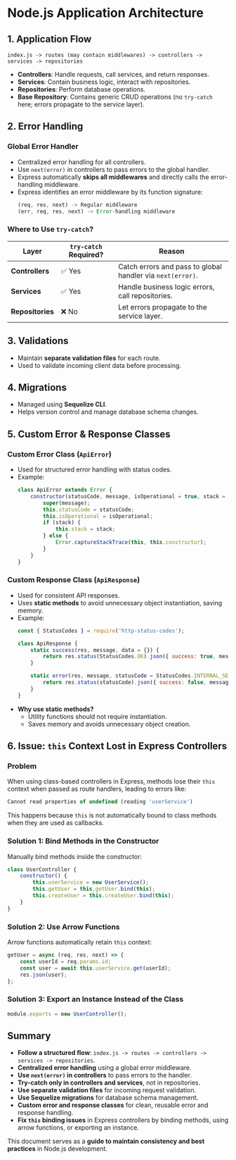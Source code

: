 # Node.js Application Architecture

## **1. Application Flow**
```
index.js -> routes (may contain middlewares) -> controllers -> services -> repositories
```
- **Controllers**: Handle requests, call services, and return responses.
- **Services**: Contain business logic, interact with repositories.
- **Repositories**: Perform database operations.
- **Base Repository**: Contains generic CRUD operations (no `try-catch` here; errors propagate to the service layer).

## **2. Error Handling**

### **Global Error Handler**
- Centralized error handling for all controllers.
- Use `next(error)` in controllers to pass errors to the global handler.
- Express automatically **skips all middlewares** and directly calls the error-handling middleware.
- Express identifies an error middleware by its function signature:
  ```js
  (req, res, next) -> Regular middleware
  (err, req, res, next) -> Error-handling middleware
  ```

### **Where to Use `try-catch`?**
| Layer         | `try-catch` Required? | Reason |
|--------------|-------------------|--------|
| **Controllers** | ✅ Yes | Catch errors and pass to global handler via `next(error)`. |
| **Services** | ✅ Yes | Handle business logic errors, call repositories. |
| **Repositories** | ❌ No | Let errors propagate to the service layer. |

## **3. Validations**
- Maintain **separate validation files** for each route.
- Used to validate incoming client data before processing.

## **4. Migrations**
- Managed using **Sequelize CLI**.
- Helps version control and manage database schema changes.

## **5. Custom Error & Response Classes**

### **Custom Error Class (`ApiError`)**
- Used for structured error handling with status codes.
- Example:
  ```js
  class ApiError extends Error {
      constructor(statusCode, message, isOperational = true, stack = '') {
          super(message);
          this.statusCode = statusCode;
          this.isOperational = isOperational;
          if (stack) {
              this.stack = stack;
          } else {
              Error.captureStackTrace(this, this.constructor);
          }
      }
  }
  ```

### **Custom Response Class (`ApiResponse`)**
- Used for consistent API responses.
- Uses **static methods** to avoid unnecessary object instantiation, saving memory.
- Example:
  ```js
  const { StatusCodes } = require('http-status-codes');
  
  class ApiResponse {
      static success(res, message, data = {}) {
          return res.status(StatusCodes.OK).json({ success: true, message, data });
      }
  
      static error(res, message, statusCode = StatusCodes.INTERNAL_SERVER_ERROR) {
          return res.status(statusCode).json({ success: false, message });
      }
  }
  ```
- **Why use static methods?**
  - Utility functions should not require instantiation.
  - Saves memory and avoids unnecessary object creation.

## **6. Issue: `this` Context Lost in Express Controllers**
### **Problem**
When using class-based controllers in Express, methods lose their `this` context when passed as route handlers, leading to errors like:
```js
Cannot read properties of undefined (reading 'userService')
```
This happens because `this` is not automatically bound to class methods when they are used as callbacks.

### **Solution 1: Bind Methods in the Constructor**
Manually bind methods inside the constructor:
```js
class UserController {
    constructor() {
        this.userService = new UserService();
        this.getUser = this.getUser.bind(this);
        this.createUser = this.createUser.bind(this);
    }
}
```

### **Solution 2: Use Arrow Functions**
Arrow functions automatically retain `this` context:
```js
getUser = async (req, res, next) => {
    const userId = req.params.id;
    const user = await this.userService.get(userId);
    res.json(user);
};
```

### **Solution 3: Export an Instance Instead of the Class**
```js
module.exports = new UserController();
```

## **Summary**
- **Follow a structured flow**: `index.js -> routes -> controllers -> services -> repositories`.
- **Centralized error handling** using a global error middleware.
- **Use `next(error)` in controllers** to pass errors to the handler.
- **Try-catch only in controllers and services**, not in repositories.
- **Use separate validation files** for incoming request validation.
- **Use Sequelize migrations** for database schema management.
- **Custom error and response classes** for clean, reusable error and response handling.
- **Fix `this` binding issues** in Express controllers by binding methods, using arrow functions, or exporting an instance.

This document serves as a **guide to maintain consistency and best practices** in Node.js development.

